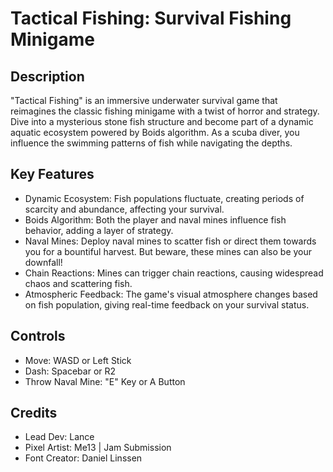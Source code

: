 # Tactical Fishing: Survival Fishing Minigame
## Description
"Tactical Fishing" is an immersive underwater survival game that reimagines the classic fishing minigame with a twist of horror and strategy. Dive into a mysterious stone fish structure and become part of a dynamic aquatic ecosystem powered by Boids algorithm. As a scuba diver, you influence the swimming patterns of fish while navigating the depths.

## Key Features
- Dynamic Ecosystem: Fish populations fluctuate, creating periods of scarcity and abundance, affecting your survival.
- Boids Algorithm: Both the player and naval mines influence fish behavior, adding a layer of strategy.
- Naval Mines: Deploy naval mines to scatter fish or direct them towards you for a bountiful harvest. But beware, these mines can also be your downfall!
- Chain Reactions: Mines can trigger chain reactions, causing widespread chaos and scattering fish.
- Atmospheric Feedback: The game's visual atmosphere changes based on fish population, giving real-time feedback on your survival status.
## Controls
- Move: WASD or Left Stick
- Dash: Spacebar or R2
- Throw Naval Mine: "E" Key or A Button
## Credits
- Lead Dev: Lance
- Pixel Artist: Me13 | Jam Submission
- Font Creator: Daniel Linssen
